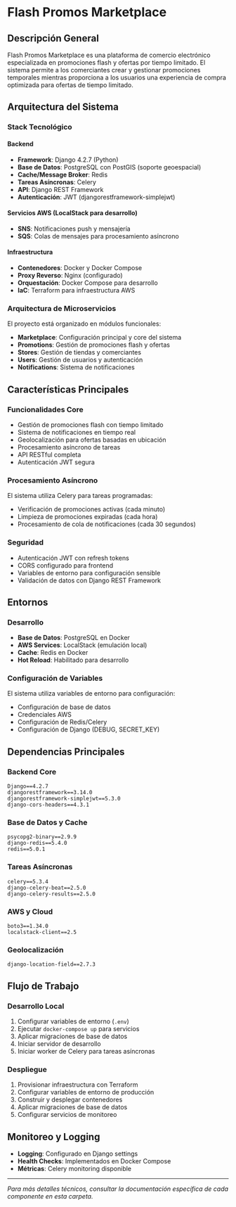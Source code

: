 # Flash Promos Marketplace

## Descripción General

Flash Promos Marketplace es una plataforma de comercio electrónico especializada en promociones flash y ofertas por tiempo limitado. El sistema permite a los comerciantes crear y gestionar promociones temporales mientras proporciona a los usuarios una experiencia de compra optimizada para ofertas de tiempo limitado.

## Arquitectura del Sistema

### Stack Tecnológico

#### Backend
- **Framework**: Django 4.2.7 (Python)
- **Base de Datos**: PostgreSQL con PostGIS (soporte geoespacial)
- **Cache/Message Broker**: Redis
- **Tareas Asíncronas**: Celery
- **API**: Django REST Framework
- **Autenticación**: JWT (djangorestframework-simplejwt)

#### Servicios AWS (LocalStack para desarrollo)
- **SNS**: Notificaciones push y mensajería
- **SQS**: Colas de mensajes para procesamiento asíncrono

#### Infraestructura
- **Contenedores**: Docker y Docker Compose
- **Proxy Reverso**: Nginx (configurado)
- **Orquestación**: Docker Compose para desarrollo
- **IaC**: Terraform para infraestructura AWS

### Arquitectura de Microservicios

El proyecto está organizado en módulos funcionales:

- **Marketplace**: Configuración principal y core del sistema
- **Promotions**: Gestión de promociones flash y ofertas
- **Stores**: Gestión de tiendas y comerciantes
- **Users**: Gestión de usuarios y autenticación
- **Notifications**: Sistema de notificaciones

## Características Principales

### Funcionalidades Core
- Gestión de promociones flash con tiempo limitado
- Sistema de notificaciones en tiempo real
- Geolocalización para ofertas basadas en ubicación
- Procesamiento asíncrono de tareas
- API RESTful completa
- Autenticación JWT segura

### Procesamiento Asíncrono
El sistema utiliza Celery para tareas programadas:
- Verificación de promociones activas (cada minuto)
- Limpieza de promociones expiradas (cada hora)
- Procesamiento de cola de notificaciones (cada 30 segundos)

### Seguridad
- Autenticación JWT con refresh tokens
- CORS configurado para frontend
- Variables de entorno para configuración sensible
- Validación de datos con Django REST Framework

## Entornos

### Desarrollo
- **Base de Datos**: PostgreSQL en Docker
- **AWS Services**: LocalStack (emulación local)
- **Cache**: Redis en Docker
- **Hot Reload**: Habilitado para desarrollo

### Configuración de Variables
El sistema utiliza variables de entorno para configuración:
- Configuración de base de datos
- Credenciales AWS
- Configuración de Redis/Celery
- Configuración de Django (DEBUG, SECRET_KEY)

## Dependencias Principales

### Backend Core
```
Django==4.2.7
djangorestframework==3.14.0
djangorestframework-simplejwt==5.3.0
django-cors-headers==4.3.1
```

### Base de Datos y Cache
```
psycopg2-binary==2.9.9
django-redis==5.4.0
redis==5.0.1
```

### Tareas Asíncronas
```
celery==5.3.4
django-celery-beat==2.5.0
django-celery-results==2.5.0
```

### AWS y Cloud
```
boto3==1.34.0
localstack-client==2.5
```

### Geolocalización
```
django-location-field==2.7.3
```

## Flujo de Trabajo

### Desarrollo Local
1. Configurar variables de entorno (`.env`)
2. Ejecutar `docker-compose up` para servicios
3. Aplicar migraciones de base de datos
4. Iniciar servidor de desarrollo
5. Iniciar worker de Celery para tareas asíncronas

### Despliegue
1. Provisionar infraestructura con Terraform
2. Configurar variables de entorno de producción
3. Construir y desplegar contenedores
4. Aplicar migraciones de base de datos
5. Configurar servicios de monitoreo

## Monitoreo y Logging

- **Logging**: Configurado en Django settings
- **Health Checks**: Implementados en Docker Compose
- **Métricas**: Celery monitoring disponible

---

*Para más detalles técnicos, consultar la documentación específica de cada componente en esta carpeta.*